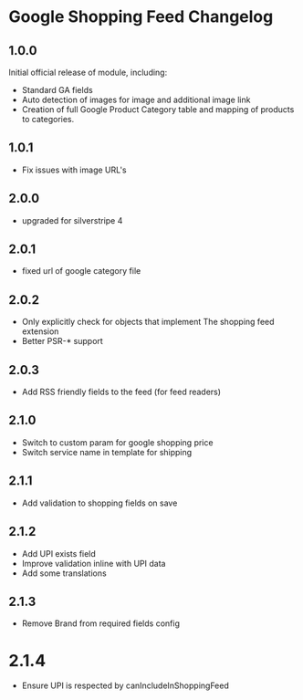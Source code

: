 # Google Shopping Feed Changelog


## 1.0.0

Initial official release of module, including:

* Standard GA fields
* Auto detection of images for image and additional image link
* Creation of full Google Product Category table and mapping of products to categories.

## 1.0.1

* Fix issues with image URL's

## 2.0.0

* upgraded for silverstripe 4

## 2.0.1

* fixed url of google category file

## 2.0.2

* Only explicitly check for objects that implement The shopping feed extension
* Better PSR-* support

## 2.0.3

* Add RSS friendly fields to the feed (for feed readers)

## 2.1.0

* Switch to custom param for google shopping price
* Switch service name in template for shipping

## 2.1.1

* Add validation to shopping fields on save

## 2.1.2

* Add UPI exists field
* Improve validation inline with UPI data
* Add some translations

## 2.1.3

* Remove Brand from required fields config

# 2.1.4

* Ensure UPI is respected by canIncludeInShoppingFeed